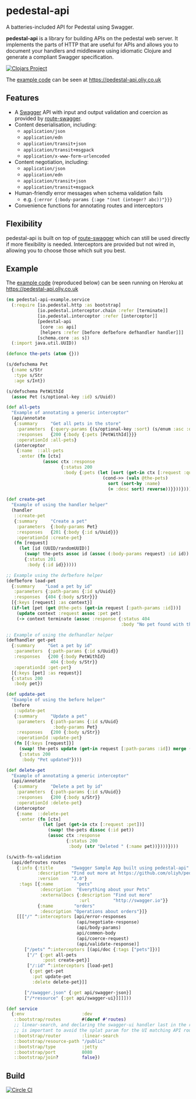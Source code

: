# pedestal-api
A batteries-included API for Pedestal using Swagger.

**pedestal-api** is a library for building APIs on the pedestal web server.
It implements the parts of HTTP that are useful for APIs and allows you to document your handlers and middleware
using idiomatic Clojure and generate a compliant Swagger specification.

[![Clojars Project](https://img.shields.io/clojars/v/pedestal-api.svg)](https://clojars.org/pedestal-api)

The [example code](https://github.com/oliyh/pedestal-api/tree/master/example) can be seen at https://pedestal-api.oliy.co.uk

## Features

* A [Swagger](http://swagger.io) API with input and output validation and coercion as provided by [route-swagger](https://github.com/frankiesardo/route-swagger).
* Content deserialisation, including:
  * `application/json`
  * `application/edn`
  * `application/transit+json`
  * `application/transit+msgpack`
  * `application/x-www-form-urlencoded`
* Content negotiation, including:
  * `application/json`
  * `application/edn`
  * `application/transit+json`
  * `application/transit+msgpack`
* Human-friendly error messages when schema validation fails
  * e.g. `{:error {:body-params {:age "(not (integer? abc))"}}}`
* Convenience functions for annotating routes and interceptors

## Flexibility

pedestal-api is built on top of [route-swagger](https://github.com/frankiesardo/route-swagger) which can still
be used directly if more flexibility is needed. Interceptors are provided but not wired in, allowing you to choose
those which suit you best.

## Example

The [example code](https://github.com/oliyh/pedestal-api/tree/master/example) (reproduced below)
can be seen running on Heroku at https://pedestal-api.oliy.co.uk

```clojure
(ns pedestal-api-example.service
  (:require [io.pedestal.http :as bootstrap]
            [io.pedestal.interceptor.chain :refer [terminate]]
            [io.pedestal.interceptor :refer [interceptor]]
            [pedestal-api
             [core :as api]
             [helpers :refer [before defbefore defhandler handler]]]
            [schema.core :as s])
  (:import java.util.UUID))

(defonce the-pets (atom {}))

(s/defschema Pet
  {:name s/Str
   :type s/Str
   :age s/Int})

(s/defschema PetWithId
  (assoc Pet (s/optional-key :id) s/Uuid))

(def all-pets
  "Example of annotating a generic interceptor"
  (api/annotate
   {:summary     "Get all pets in the store"
    :parameters  {:query-params {(s/optional-key :sort) (s/enum :asc :desc)}}
    :responses   {200 {:body {:pets [PetWithId]}}}
    :operationId :all-pets}
   (interceptor
    {:name  ::all-pets
     :enter (fn [ctx]
              (assoc ctx :response
                     {:status 200
                      :body {:pets (let [sort (get-in ctx [:request :query-params :sort])]
                                     (cond->> (vals @the-pets)
                                       sort (sort-by :name)
                                       (= :desc sort) reverse))}}))})))

(def create-pet
  "Example of using the handler helper"
  (handler
   ::create-pet
   {:summary     "Create a pet"
    :parameters  {:body-params Pet}
    :responses   {201 {:body {:id s/Uuid}}}
    :operationId :create-pet}
   (fn [request]
     (let [id (UUID/randomUUID)]
       (swap! the-pets assoc id (assoc (:body-params request) :id id))
       {:status 201
        :body {:id id}}))))

;; Example using the defbefore helper
(defbefore load-pet
  {:summary    "Load a pet by id"
   :parameters {:path-params {:id s/Uuid}}
   :responses  {404 {:body s/Str}}}
  [{:keys [request] :as context}]
  (if-let [pet (get @the-pets (get-in request [:path-params :id]))]
    (update context :request assoc :pet pet)
    (-> context terminate (assoc :response {:status 404
                                            :body "No pet found with this id"}))))

;; Example of using the defhandler helper
(defhandler get-pet
  {:summary     "Get a pet by id"
   :parameters  {:path-params {:id s/Uuid}}
   :responses   {200 {:body PetWithId}
                 404 {:body s/Str}}
   :operationId :get-pet}
  [{:keys [pet] :as request}]
  {:status 200
   :body pet})

(def update-pet
  "Example of using the before helper"
  (before
   ::update-pet
   {:summary     "Update a pet"
    :parameters  {:path-params {:id s/Uuid}
                  :body-params Pet}
    :responses   {200 {:body s/Str}}
    :operationId :update-pet}
   (fn [{:keys [request]}]
     (swap! the-pets update (get-in request [:path-params :id]) merge (:body-params request))
     {:status 200
      :body "Pet updated"})))

(def delete-pet
  "Example of annotating a generic interceptor"
  (api/annotate
   {:summary     "Delete a pet by id"
    :parameters  {:path-params {:id s/Uuid}}
    :responses   {200 {:body s/Str}}
    :operationId :delete-pet}
   (interceptor
    {:name  ::delete-pet
     :enter (fn [ctx]
              (let [pet (get-in ctx [:request :pet])]
                (swap! the-pets dissoc (:id pet))
                (assoc ctx :response
                       {:status 200
                        :body (str "Deleted " (:name pet))})))})))

(s/with-fn-validation
  (api/defroutes routes
    {:info {:title       "Swagger Sample App built using pedestal-api"
            :description "Find out more at https://github.com/oliyh/pedestal-api"
            :version     "2.0"}
     :tags [{:name         "pets"
             :description  "Everything about your Pets"
             :externalDocs {:description "Find out more"
                            :url         "http://swagger.io"}}
            {:name        "orders"
             :description "Operations about orders"}]}
    [[["/" ^:interceptors [api/error-responses
                           (api/negotiate-response)
                           (api/body-params)
                           api/common-body
                           (api/coerce-request)
                           (api/validate-response)]
       ["/pets" ^:interceptors [(api/doc {:tags ["pets"]})]
        ["/" {:get all-pets
              :post create-pet}]
        ["/:id" ^:interceptors [load-pet]
         {:get get-pet
          :put update-pet
          :delete delete-pet}]]

       ["/swagger.json" {:get api/swagger-json}]
       ["/*resource" {:get api/swagger-ui}]]]]))

(def service
  {:env                      :dev
   ::bootstrap/routes        #(deref #'routes)
   ;; linear-search, and declaring the swagger-ui handler last in the routes,
   ;; is important to avoid the splat param for the UI matching API routes
   ::bootstrap/router        :linear-search
   ::bootstrap/resource-path "/public"
   ::bootstrap/type          :jetty
   ::bootstrap/port          8080
   ::bootstrap/join?         false})
```

## Build
[![Circle CI](https://circleci.com/gh/oliyh/pedestal-api.svg?style=svg)](https://circleci.com/gh/oliyh/pedestal-api)
